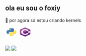 ## ola eu sou o foxiy

🦊 por agora só estou criando kernels



<div>
 <img align="center" alt="foufou-Python" height="30" width="40" src="https://raw.githubusercontent.com/devicons/devicon/master/icons/python/python-original.svg">
   <img align="center" alt="foufou-Csharp" height="30" width="40" src="https://raw.githubusercontent.com/devicons/devicon/master/icons/csharp/csharp-original.svg">
</div>

##
<div>
  <a href="https://instagram.com/willian_foxiy" target="_blank"><img src="https://img.shields.io/badge/-Instagram-%23E4405F?style=for-the-badge&logo=instagram&logoColor=white" target="_blank"></a>
   <a href="https://www.youtube.com/channel/UCCxjM6AiZ2VkSVzl2jaFf7A" target="_blank"><img src="https://img.shields.io/badge/YouTube-FF0000?style=for-the-badge&logo=youtube&logoColor=white" target="_blank"></a>
</div>
